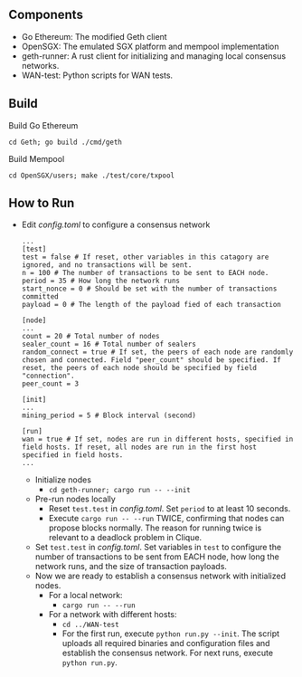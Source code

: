 ## Components
- Go Ethereum: The modified Geth client
- OpenSGX: The emulated SGX platform and mempool implementation
- geth-runner: A rust client for initializing and managing local consensus networks.
- WAN-test: Python scripts for WAN tests.

## Build
Build Go Ethereum
```
cd Geth; go build ./cmd/geth
```
Build Mempool
```
cd OpenSGX/users; make ./test/core/txpool
```

## How to Run
- Edit *config.toml* to configure a consensus network
	```
	...
	[test]
	test = false # If reset, other variables in this catagory are ignored, and no transactions will be sent.
	n = 100 # The number of transactions to be sent to EACH node.
	period = 35 # How long the network runs
	start_nonce = 0 # Should be set with the number of transactions committed
	payload = 0 # The length of the payload fied of each transaction

	[node]
	...
	count = 20 # Total number of nodes
	sealer_count = 16 # Total number of sealers
	random_connect = true # If set, the peers of each node are randomly chosen and connected. Field "peer_count" should be specified. If reset, the peers of each node should be specified by field "connection".
	peer_count = 3

	[init]
	...
	mining_period = 5 # Block interval (second)

	[run]
	wan = true # If set, nodes are run in different hosts, specified in field hosts. If reset, all nodes are run in the first host specified in field hosts.
	...
	```
	- Initialize nodes
		- `cd geth-runner; cargo run -- --init`
	- Pre-run nodes locally
		- Reset `test.test` in *config.toml*. Set `period` to at least 10 seconds.
		- Execute `cargo run -- --run` TWICE, confirming that nodes can propose blocks normally. The reason for running twice is relevant to a deadlock problem in Clique.
	- Set `test.test` in *config.toml*. Set variables in `test` to configure the number of transactions to be sent from EACH node, how long the network runs, and the size of transaction payloads.
	- Now we are ready to establish a consensus network with initialized nodes.
		- For a local network:
			- `cargo run -- --run`
		- For a network with different hosts:
			- `cd ../WAN-test`
			- For the first run, execute `python run.py --init`. The script uploads all required binaries and configuration files and establish the consensus network. For next runs, execute `python run.py`.
